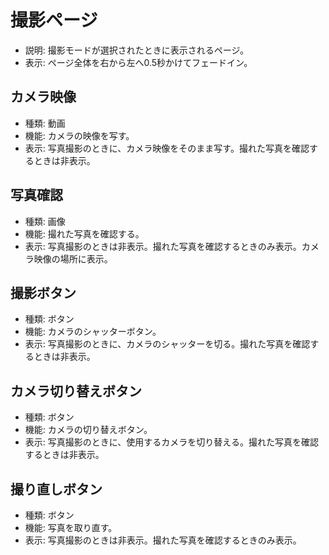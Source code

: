# 撮影ページ
- 説明: 撮影モードが選択されたときに表示されるページ。
- 表示: ページ全体を右から左へ0.5秒かけてフェードイン。

## カメラ映像
- 種類: 動画
- 機能: カメラの映像を写す。
- 表示: 写真撮影のときに、カメラ映像をそのまま写す。撮れた写真を確認するときは非表示。

## 写真確認
- 種類: 画像
- 機能: 撮れた写真を確認する。
- 表示: 写真撮影のときは非表示。撮れた写真を確認するときのみ表示。カメラ映像の場所に表示。

## 撮影ボタン
- 種類: ボタン
- 機能: カメラのシャッターボタン。
- 表示: 写真撮影のときに、カメラのシャッターを切る。撮れた写真を確認するときは非表示。

## カメラ切り替えボタン
- 種類: ボタン
- 機能: カメラの切り替えボタン。
- 表示: 写真撮影のときに、使用するカメラを切り替える。撮れた写真を確認するときは非表示。

## 撮り直しボタン
- 種類: ボタン
- 機能: 写真を取り直す。
- 表示: 写真撮影のときは非表示。撮れた写真を確認するときのみ表示。